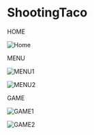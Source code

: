 ShootingTaco
============

HOME

![Home](https://cloud.githubusercontent.com/assets/6138689/8818563/db280d26-3075-11e5-91dc-65c021357c18.png)

MENU

![MENU1](https://cloud.githubusercontent.com/assets/6138689/8818583/1ee2187c-3076-11e5-9c90-b490fb426282.png)

![MENU2](https://cloud.githubusercontent.com/assets/6138689/8818591/2a0dae0a-3076-11e5-9d3c-29921c53cbb6.png)

GAME 

![GAME1](https://cloud.githubusercontent.com/assets/6138689/8818592/2a0ea814-3076-11e5-899a-bafc7ba18574.png)

![GAME2](https://cloud.githubusercontent.com/assets/6138689/8818590/2a0af87c-3076-11e5-8c6e-9bf36f05742e.png)
